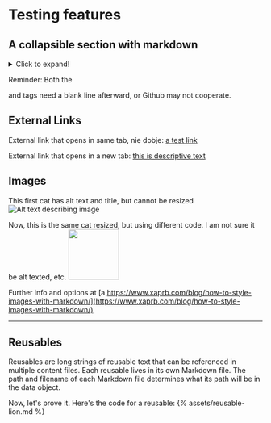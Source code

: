 # Testing features

## A collapsible section with markdown
<details>
  <summary markdown="block">Click to expand!</summary>
  
  ### Heading
  1. A numbered
  2. list
     * With some
     * Sub bullets
</details>

Reminder: Both the <summary> and </details> tags need a blank line afterward, or Github may not cooperate.

## External Links

External link that opens in same tab, nie dobje: [a test link](https://hebrewlion.com)

External link that opens in a new tab: <a href="http://hebrewlion.com" target="_blank">this is descriptive text</a>

## Images

This first cat has alt text and title, but cannot be resized
![Alt text describing image](https://1000logos.net/wp-content/uploads/2021/05/GitHub-logo.png "How do you like this image? This is additional info, beyond alt text")

Now, this is the same cat resized, but using different code. I am not sure it be alt texted, etc.
<img src="https://1000logos.net/wp-content/uploads/2021/05/GitHub-logo.png" width="100">

Further info and options at [a https://www.xaprb.com/blog/how-to-style-images-with-markdown/](https://www.xaprb.com/blog/how-to-style-images-with-markdown/)

---------------

## Reusables

Reusables are long strings of reusable text that can be referenced in multiple content files. Each reusable lives in its own Markdown file. The path and filename of each Markdown file determines what its path will be in the data object.

Now, let's prove it. Here's the code for a reusable: {% assets/reusable-lion.md %}




